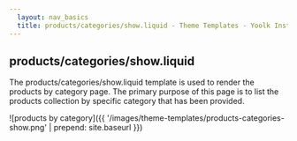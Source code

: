 ```yaml
---
  layout: nav_basics
  title: products/categories/show.liquid - Theme Templates - Yoolk Instant Website Themes
---
```


<h2 class="section-title">products/categories/show.liquid</h2>

The products/categories/show.liquid template is used to render the products by category page. The primary purpose of this page is to list the products collection by specific category that has been provided.

![products by category]({{ '/images/theme-templates/products-categories-show.png' | prepend: site.baseurl }})

